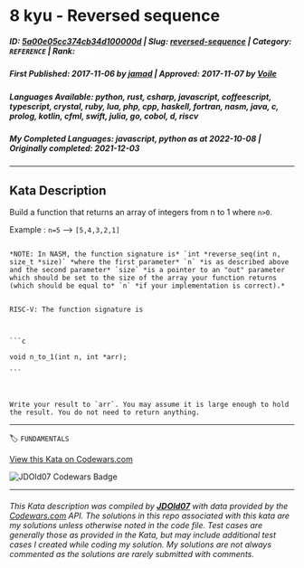 # 8 kyu - Reversed sequence 

##### **ID**: [5a00e05cc374cb34d100000d](https://www.codewars.com/kata/5a00e05cc374cb34d100000d) | **Slug**: [reversed-sequence](https://www.codewars.com/kata/5a00e05cc374cb34d100000d) | **Category**: `REFERENCE` | **Rank**: <span style="color:white">8 kyu</span>

##### **First Published**: 2017-11-06 ***by*** [jamad](https://www.codewars.com/users/jamad) | **Approved**: 2017-11-07 ***by*** [Voile](https://www.codewars.com/users/Voile)

##### **Languages Available**: python, rust, csharp, javascript, coffeescript, typescript, crystal, ruby, lua, php, cpp, haskell, fortran, nasm, java, c, prolog, kotlin, cfml, swift, julia, go, cobol, d, riscv

##### **My Completed Languages**: javascript, python ***as at*** 2022-10-08 | **Originally completed**: 2021-12-03

---

## Kata Description


Build a function that returns an array of integers from n to 1 where ```n>0```.



Example : `n=5` --> `[5,4,3,2,1]`



~~~if:nasm

*NOTE: In NASM, the function signature is* `int *reverse_seq(int n, size_t *size)` *where the first parameter* `n` *is as described above and the second parameter* `size` *is a pointer to an "out" parameter which should be set to the size of the array your function returns (which should be equal to* `n` *if your implementation is correct).*

~~~



~~~if:riscv

RISC-V: The function signature is



```c

void n_to_1(int n, int *arr);

```



Write your result to `arr`. You may assume it is large enough to hold the result. You do not need to return anything.

~~~

---


🏷 `FUNDAMENTALS`


[View this Kata on Codewars.com](https://www.codewars.com/kata/5a00e05cc374cb34d100000d)

![](https://www.codewars.com/users/jdold07/badges/large "JDOld07 Codewars Badge")

---

###### *This Kata description was compiled by [**JDOld07**](https://tpstech.dev) with data provided by the [Codewars.com](https://www.codewars.com) API.  The solutions in this repo associated with this kata are my solutions unless otherwise noted in the code file.  Test cases are generally those as provided in the Kata, but may include additional test cases I created while coding my solution.  My solutions are not always commented as the solutions are rarely submitted with comments.*
